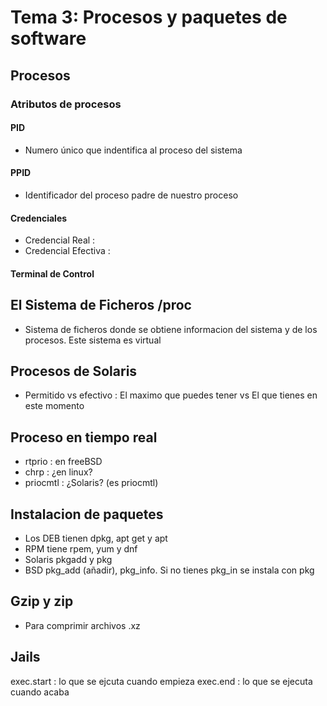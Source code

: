 # Tema 3: Procesos y paquetes de software 
## Procesos
### Atributos de procesos
#### PID
- Numero único que indentifica al proceso del sistema
#### PPID
- Identificador del proceso padre de nuestro proceso
#### Credenciales
- Credencial Real :  
- Credencial Efectiva :
#### Terminal de Control
## El Sistema de Ficheros /proc
- Sistema de ficheros donde se obtiene informacion del sistema y de los procesos. Este sistema es virtual
## Procesos de Solaris
- Permitido vs efectivo : El maximo que puedes tener vs El que tienes en este momento
## Proceso en tiempo real
- rtprio : en freeBSD
- chrp : ¿en linux?
- priocmtl : ¿Solaris? (es priocmtl)
## Instalacion de paquetes
- Los DEB tienen dpkg, apt get y apt
- RPM tiene rpem, yum y dnf
- Solaris pkgadd y pkg
- BSD pkg_add (añadir), pkg_info. Si no tienes pkg_in se instala con pkg
## Gzip y zip
- Para comprimir archivos .xz
## Jails
exec.start : lo que se ejcuta cuando empieza
exec.end : lo que se ejecuta cuando acaba
